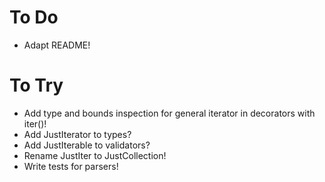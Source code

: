 # To Do
- Adapt README!

# To Try
- Add type and bounds inspection for general iterator in decorators with iter()!
- Add JustIterator to types?
- Add JustIterable to validators?
- Rename JustIter to JustCollection!
- Write tests for parsers!

